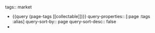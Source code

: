 tags:: market

- {{query (page-tags [[collectable]])}}
  query-properties:: [:page :tags :alias]
  query-sort-by:: page
  query-sort-desc:: false
-